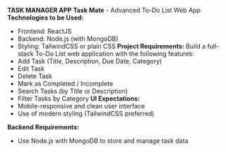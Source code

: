 **TASK MANAGER APP**
**Task Mate** - Advanced To-Do List Web App
**Technologies to be Used:**
- Frontend: ReactJS
- Backend: Node.js (with MongoDB)
- Styling: TailwindCSS or plain CSS
**Project Requirements:**
Build a full-stack To-Do List web application with the following features:
- Add Task (Title, Description, Due Date, Category)
- Edit Task
- Delete Task
- Mark as Completed / Incomplete
- Search Tasks (by Title or Description)
- Filter Tasks by Category
**UI Expectations:**
- Mobile-responsive and clean user interface
- Use of modern styling (TailwindCSS preferred)

**Backend Requirements:**
- Use Node.js with MongoDB to store and manage task data
